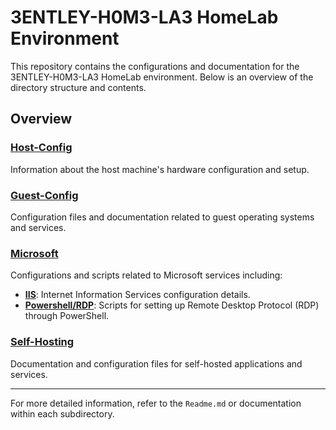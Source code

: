 # 3ENTLEY-H0M3-LA3 HomeLab Environment

This repository contains the configurations and documentation for the 3ENTLEY-H0M3-LA3 HomeLab environment. Below is an overview of the directory structure and contents.


## Overview

### [Host-Config](https://github.com/Mr3ENTLEY/3ENTLEY-H0M3-LA3/tree/main/Host-Config)
Information about the host machine's hardware configuration and setup.

### [Guest-Config](https://github.com/Mr3ENTLEY/3ENTLEY-H0M3-LA3/tree/main/Guest-Config)
Configuration files and documentation related to guest operating systems and services.

### [Microsoft](https://github.com/Mr3ENTLEY/3ENTLEY-H0M3-LA3/tree/main/Guest-Config/Microsoft)
Configurations and scripts related to Microsoft services including:

- [**IIS**](https://github.com/Mr3ENTLEY/3ENTLEY-H0M3-LA3/tree/main/Guest-Config/Microsoft/IIS): Internet Information Services configuration details.
- [**Powershell/RDP**](https://github.com/Mr3ENTLEY/3ENTLEY-H0M3-LA3/tree/main/Guest-Config/Microsoft/Powershell/RDP): Scripts for setting up Remote Desktop Protocol (RDP) through PowerShell.

### [Self-Hosting](https://github.com/Mr3ENTLEY/3ENTLEY-H0M3-LA3/tree/main/Guest-Config/Self-Hosting)
Documentation and configuration files for self-hosted applications and services.

---
For more detailed information, refer to the `Readme.md` or documentation within each subdirectory.


